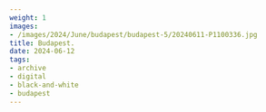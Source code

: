 ```yaml
---
weight: 1
images:
- /images/2024/June/budapest/budapest-5/20240611-P1100336.jpg
title: Budapest.
date: 2024-06-12
tags:
- archive
- digital
- black-and-white
- budapest
---
```


